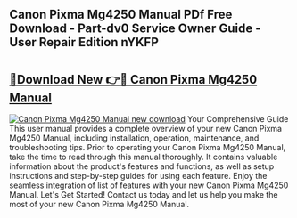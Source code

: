 ## Canon Pixma Mg4250 Manual PDf Free Download - Part-dv0 Service Owner Guide - User Repair Edition nYKFP

# <h2><a href="http://bc98747.oget.top/?id=Canon+Pixma+Mg4250+Manual">🔗Download New 👉🔴 Canon Pixma Mg4250 Manual</a></h2>

[![Canon Pixma Mg4250 Manual new download](https://i.imgur.com/5g1atiW.png)](http://bc98747.oget.top/?id=Canon+Pixma+Mg4250+Manual)
Your Comprehensive Guide This user manual provides a complete overview of your new Canon Pixma Mg4250 Manual, including installation, operation, maintenance, and troubleshooting tips. Prior to operating your Canon Pixma Mg4250 Manual, take the time to read through this manual thoroughly. It contains valuable information about the product's features and functions, as well as setup instructions and step-by-step guides for using each feature. Enjoy the seamless integration of list of features with your new Canon Pixma Mg4250 Manual. Let's Get Started! Contact us today and let us help you make the most of your new Canon Pixma Mg4250 Manual.
